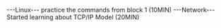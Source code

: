 ---Linux---
practice the commands from block 1 (10MIN)
---Network---
Started learning about TCP/IP Model (20MIN)
